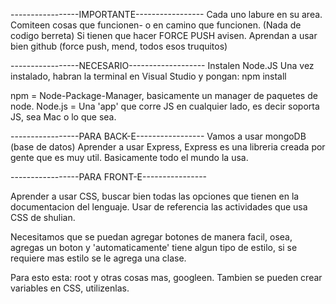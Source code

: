 -----------------IMPORTANTE-----------------
Cada uno labure en su area.
Comiteen cosas que funcionen- o en camino que funcionen. (Nada de codigo berreta)
Si tienen que hacer FORCE PUSH avisen.
Aprendan a usar bien github (force push, mend, todos esos truquitos)


-----------------NECESARIO-------------------
Instalen Node.JS
Una vez instalado, habran la terminal en Visual Studio y pongan: npm install

npm = Node-Package-Manager, basicamente un manager de paquetes de node.
Node.js = Una 'app' que corre JS en cualquier lado, es decir soporta JS, sea Mac o lo que sea.


-----------------PARA BACK-E-----------------
Vamos a usar mongoDB (base de datos)
Aprender a usar Express, Express es una libreria creada por gente que es muy util. Basicamente todo el 
mundo la usa.


-----------------PARA FRONT-E----------------

Aprender a usar CSS, buscar bien todas las opciones que tienen en la documentacion del lenguaje. 
Usar de referencia las actividades que usa CSS de shulian.

Necesitamos que se puedan agregar botones de manera facil, osea, agregas un boton y 'automaticamente' tiene algun tipo de estilo, 
si se requiere mas estilo se le agrega una clase. 

Para esto esta: root y otras cosas mas, googleen. Tambien se pueden crear variables en CSS, utilizenlas.
